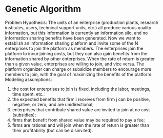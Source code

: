 # Genetic Algorithm

Problem Hypothesis:
The units of an enterprise (production plants, research institutes, users, technical support units, etc.) all produce various quality information, but this information is currently an information silo, and no information sharing benefits have been generated. Now we want to establish an information sharing platform and invite some of the N enterprises to join the platform as members. The enterprises join the platform to incur joining costs, but they can also gain benefits from the information shared by other enterprises. When the rate of return is greater than a given value, enterprises are willing to join, and vice versa. The platform organizer can charge or subsidize members to encourage more members to join, with the goal of maximizing the benefits of the platform. Modeling assumptions:
1. the cost for enterprises to join is fixed, including the labor, meetings, time spent, etc.:
2. the expected benefits that firm i receives from firm j can be positive, negative, or zero, and are unidirectional;
3. enterprises that contribute shared value are invited to join at no cost (subsidies);
4. firms that benefit from shared value may be required to pay a fee;
5. firms are rational and will join when the rate of return is greater than their profitability (but can be disinvited).
